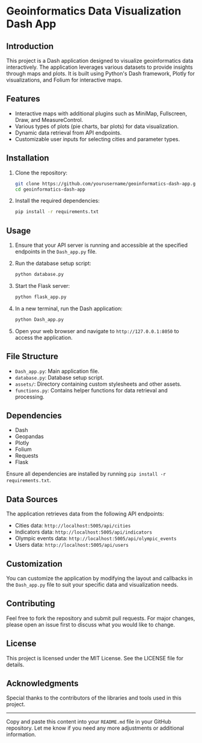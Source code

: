 # Geoinformatics Data Visualization Dash App

## Introduction

This project is a Dash application designed to visualize geoinformatics data interactively. The application leverages various datasets to provide insights through maps and plots. It is built using Python's Dash framework, Plotly for visualizations, and Folium for interactive maps.

## Features

- Interactive maps with additional plugins such as MiniMap, Fullscreen, Draw, and MeasureControl.
- Various types of plots (pie charts, bar plots) for data visualization.
- Dynamic data retrieval from API endpoints.
- Customizable user inputs for selecting cities and parameter types.

## Installation

1. Clone the repository:

   ```bash
   git clone https://github.com/yourusername/geoinformatics-dash-app.git
   cd geoinformatics-dash-app
   ```

2. Install the required dependencies:

   ```bash
   pip install -r requirements.txt
   ```

## Usage

1. Ensure that your API server is running and accessible at the specified endpoints in the `Dash_app.py` file.
2. Run the database setup script:

   ```bash
   python database.py
   ```

3. Start the Flask server:

   ```bash
   python flask_app.py
   ```

4. In a new terminal, run the Dash application:

   ```bash
   python Dash_app.py
   ```

5. Open your web browser and navigate to `http://127.0.0.1:8050` to access the application.

## File Structure

- `Dash_app.py`: Main application file.
- `database.py`: Database setup script.
- `assets/`: Directory containing custom stylesheets and other assets.
- `functions.py`: Contains helper functions for data retrieval and processing.

## Dependencies

- Dash
- Geopandas
- Plotly
- Folium
- Requests
- Flask

Ensure all dependencies are installed by running `pip install -r requirements.txt`.

## Data Sources

The application retrieves data from the following API endpoints:

- Cities data: `http://localhost:5005/api/cities`
- Indicators data: `http://localhost:5005/api/indicators`
- Olympic events data: `http://localhost:5005/api/olympic_events`
- Users data: `http://localhost:5005/api/users`

## Customization

You can customize the application by modifying the layout and callbacks in the `Dash_app.py` file to suit your specific data and visualization needs.

## Contributing

Feel free to fork the repository and submit pull requests. For major changes, please open an issue first to discuss what you would like to change.

## License

This project is licensed under the MIT License. See the LICENSE file for details.

## Acknowledgments

Special thanks to the contributors of the libraries and tools used in this project.

---

Copy and paste this content into your `README.md` file in your GitHub repository. Let me know if you need any more adjustments or additional information.
